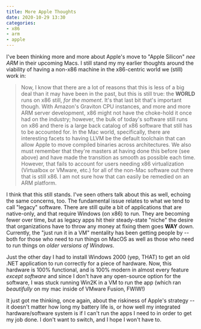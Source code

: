 ```yaml
---
title: More Apple Thoughts
date: 2020-10-29 13:30
categories:
- x86
- arm
- apple 
---
```


I've been thinking more and more about Apple's move to "Apple Silicon" _nee ARM_ in their upcoming Macs.  I still stand my my earlier thoughts around the viability of having a non-x86 machine in the x86-centric world we (still) work in:

> Now, I know that there are a lot of reasons that this is less of a big deal than it may have been in the past, but this is still true: the **WORLD** runs on x86 still, _for the moment_.  It's that last bit that's important though.  With Amazon's Graviton CPU instances, and more and more ARM server development, x86 might not have the choke-hold it once had on the industry; however, the bulk of today's software still runs on x86 and there is a large back catalog of x86 software that still has to be accounted for.  In the Mac world, specifically, there are interesting facets to having LLVM be the default toolchain that can allow Apple to move compiled binaries across architectures. We also must remember that they're masters at having done this before (see above) and have made the transition as smooth as possible each time.  However, that fails to account for users needing x86 virtualization (Virtualbox or VMware, etc.) for all of the non-Mac software out there that is still x86.  I am not sure how that can easily be remedied on an ARM platform.

I think that this still stands. I've seen others talk about this as well, echoing the same concerns, too.  The fundamental issue relates to what we tend to call "legacy" software.  There are still quite a bit of applications that are native-only, and that require Windows (on x86) to run.  They are becoming fewer over time, but as legacy apps hit their steady-state "niche" the desire that organizations have to throw any money at fixing them goes **WAY** down.  Currently, the "just run it in a VM" mentality has been getting people by -- both for those who need to run things on MacOS as well as those who need to run things on _older versions of Windows_.  

Just the other day I had to install Windows 2000 (yep, THAT) to get an old .NET application to run correctly for a piece of hardware.  Now, this hardware is 100% functional, and is 100% modern in almost every feature _except software_ and since I don't have any open-source option for the software, I was stuck running Win2K in a VM to run the app (which ran _beautifully_ on my mac inside of VMware Fusion, FWIW!)

It just got me thinking, once again, about the riskiness of Apple's strategy -- it doesn't matter how long my battery life is, or how well my integrated hardware/software system is if I can't run the apps I need to in order to get my job done.  I don't want to switch, and I hope I won't have to.
